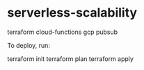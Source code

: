 # serverless-scalability
terraform cloud-functions gcp pubsub

To deploy, run:

terraform init
terraform plan
terraform apply
